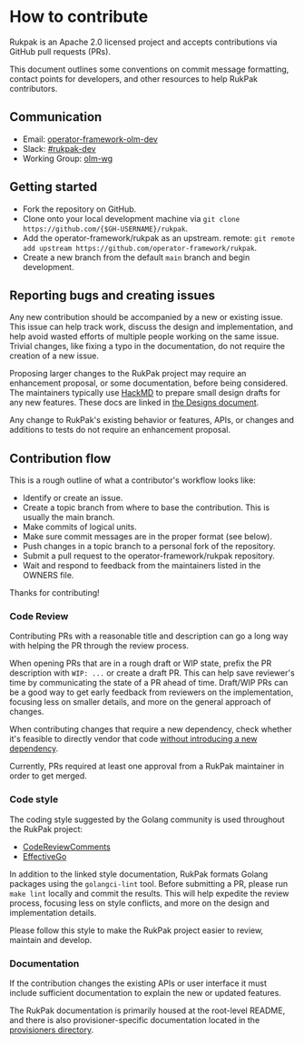 # How to contribute

Rukpak is an Apache 2.0 licensed project and accepts contributions via GitHub pull requests (PRs).

This document outlines some conventions on commit message formatting, contact points for developers, and other resources
to help RukPak contributors.

## Communication

- Email: [operator-framework-olm-dev](mailto:operator-framework-olm-dev@googlegroups.com)
- Slack: [#rukpak-dev](https://kubernetes.slack.com/archives/C038B7MF75M)
- Working Group: [olm-wg](https://groups.google.com/g/operator-framework-olm-dev)

## Getting started

- Fork the repository on GitHub.
- Clone onto your local development machine via `git clone https://github.com/{$GH-USERNAME}/rukpak`.
- Add the operator-framework/rukpak as an upstream.
  remote: `git remote add upstream https://github.com/operator-framework/rukpak`.
- Create a new branch from the default `main` branch and begin development.

## Reporting bugs and creating issues

Any new contribution should be accompanied by a new or existing issue. This issue can help track work, discuss the
design and implementation, and help avoid wasted efforts of multiple people working on the same issue. Trivial changes,
like fixing a typo in the documentation, do not require the creation of a new issue.

Proposing larger changes to the RukPak project may require an enhancement proposal, or some documentation, before being
considered. The maintainers typically use [HackMD](https://hackmd.io) to prepare small design drafts for any new
features. These docs are linked in [the Designs document](./docs/dev/designs.md).

Any change to RukPak's existing behavior or features, APIs, or changes and additions to tests do not require an
enhancement proposal.

## Contribution flow

This is a rough outline of what a contributor's workflow looks like:

- Identify or create an issue.
- Create a topic branch from where to base the contribution. This is usually the main branch.
- Make commits of logical units.
- Make sure commit messages are in the proper format (see below).
- Push changes in a topic branch to a personal fork of the repository.
- Submit a pull request to the operator-framework/rukpak repository.
- Wait and respond to feedback from the maintainers listed in the OWNERS file.

Thanks for contributing!

### Code Review

Contributing PRs with a reasonable title and description can go a long way with helping the PR through the review
process.

When opening PRs that are in a rough draft or WIP state, prefix the PR description with `WIP: ...` or create a draft PR.
This can help save reviewer's time by communicating the state of a PR ahead of time. Draft/WIP PRs can be a good way to
get early feedback from reviewers on the implementation, focusing less on smaller details, and more on the general
approach of changes.

When contributing changes that require a new dependency, check whether it's feasible to directly vendor that
code [without introducing a new dependency](https://go-proverbs.github.io/).

Currently, PRs required at least one approval from a RukPak maintainer in order to get merged.

### Code style

The coding style suggested by the Golang community is used throughout the RukPak project:

- [CodeReviewComments](https://github.com/golang/go/wiki/CodeReviewComments)
- [EffectiveGo](https://golang.org/doc/effective_go)

In addition to the linked style documentation, RukPak formats Golang packages using the `golangci-lint` tool. Before
submitting a PR, please run `make lint` locally and commit the results. This will help expedite the review process,
focusing less on style conflicts, and more on the design and implementation details.

Please follow this style to make the RukPak project easier to review, maintain and develop.

### Documentation

If the contribution changes the existing APIs or user interface it must include sufficient documentation to explain the
new or updated features.

The RukPak documentation is primarily housed at the root-level README, and there is also provisioner-specific
documentation located in the [provisioners directory](./docs/provisioners/overview.md).
